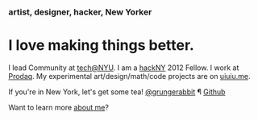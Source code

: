 
### artist, designer, hacker, New Yorker

# I love making things better.

I lead Community at <a href="http://www.techatnyu.org" class="rebus techatnyu" title="and also 'swiss army knife'"><span>tech@NYU</span></a>. I am a <a href="http://www.hackny.org" class="rebus hackNY" title="hackNY Summer Fellowship"><span>hackNY</span></a> 2012 Fellow. I work at <a href="http://www.twitter.com/NasdaqDesign" class="rebus prodaq" title="Nasdaq Product Design"><span>Prodaq</span></a>. My experimental art/design/math/code projects are on [uiuiu.me](http://www.uiuiu.me).

If you're in New York, let's get some tea! [@grungerabbit](http://www.twitter.com/grungerabbit) &para; [Github](http://www.github.com/grungerabbit)

Want to learn more [about me](/about)?